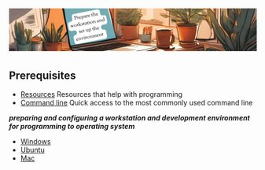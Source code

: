 # ![install - 2025](./Assets/images/home-heders.png)

## Prerequisites

* [Resources](../Getting-Started/Assets/things/Resources.md) Resources that help with programming
* [Command line](./Most-used-command-line) Quick access to the most commonly used command line

***preparing and configuring a workstation and development environment for programming to operating system***

- [Windows](./Windows)
- [Ubuntu](./Ubuntu)
- [Mac](./Mac)
